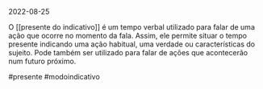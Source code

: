 2022-08-25

O [[presente do indicativo]] é um tempo verbal utilizado para falar de uma ação que ocorre no momento da fala. Assim, ele permite situar o tempo presente indicando uma ação habitual, uma verdade ou características do sujeito. Pode também ser utilizado para falar de ações que acontecerão num futuro próximo.

#presente #modoindicativo